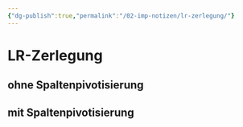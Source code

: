 ```yaml
---
{"dg-publish":true,"permalink":"/02-imp-notizen/lr-zerlegung/"}
---
```


# LR-Zerlegung
## ohne Spaltenpivotisierung

## mit Spaltenpivotisierung
